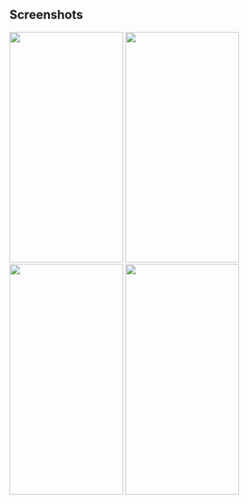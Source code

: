 ## Screenshots

<img src="https://user-images.githubusercontent.com/43580854/205512675-fb40c212-ee65-45b4-925a-a882ce94fae6.png" width="200" height="406" />
<img src="https://user-images.githubusercontent.com/43580854/205512676-c21a0efa-8ef1-40e5-ae62-801c0b5334b6.png" width="200" height="406" />
<img src="https://user-images.githubusercontent.com/43580854/205512679-e379b854-56db-46cb-8399-8a4cd7892e3d.png" width="200" height="406" />
<img src="https://user-images.githubusercontent.com/43580854/205512681-a5a9571d-b110-46b4-891c-df796c438a0b.png" width="200" height="406" />
